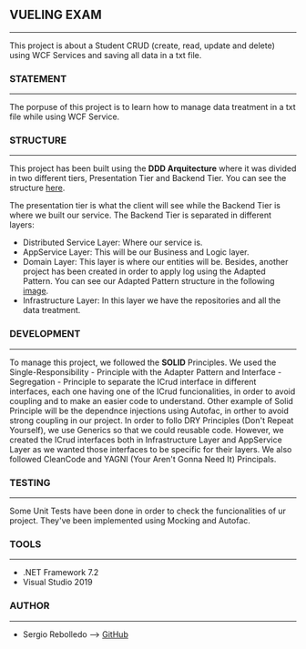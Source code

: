 ## VUELING EXAM
------------------------------------------------------------------------
This project is about a Student CRUD (create, read, update and delete) using WCF Services and saving all data in a txt file.


### STATEMENT
-----------------------------------
The porpuse of this project is to learn how to manage data treatment in a txt file while using WCF Service. 


### STRUCTURE
-----------------------------------
This project has been built using the **DDD Arquitecture** where it was divided in two different tiers, Presentation Tier and Backend Tier. You can see the structure [here](https://github.com/SergioRebo/Restaurant/blob/master/Assets/VuelingExam.png). 

The presentation tier is what the client will see while the Backend Tier is where we built our service. 
The Backend Tier is separated in different layers:
- Distributed Service Layer: Where our service is.
- AppService Layer: This will be our Business and Logic layer.
- Domain Layer: This layer is where our entities will be. Besides, another project has been created in order to apply log using the Adapted Pattern. You can see our Adapted Pattern structure in the following [image](https://github.com/SergioRebo/Restaurant/blob/master/Assets/AdapterPatternVueling.png).
- Infrastructure Layer: In this layer we have the repositories and all the data treatment.


### DEVELOPMENT
-----------------------------------
To manage this project, we followed the **SOLID** Principles. We used the Single-Responsibility - Principle with the Adapter Pattern and Interface - Segregation - Principle to separate the ICrud interface in different interfaces, each one having one of the ICrud funcionalities, in order to avoid coupling and to make an easier code to understand. Other example of Solid Principle will be the dependnce injections using Autofac, in orther to avoid strong coupling in our project. 
In order to follo DRY Principles (Don't Repeat Yourself), we use Generics so that we could reusable code. However, we created the ICrud interfaces both in Infrastructure Layer and AppService Layer as we wanted those interfaces to be specific for their layers.
We also followed CleanCode and YAGNI (Your Aren't Gonna Need It) Principals.


### TESTING
-----------------------------------
Some Unit Tests have been done in order to check the funcionalities of ur project. They've been implemented using Mocking and Autofac.


### TOOLS
-----------------------------------
* .NET Framework 7.2
* Visual Studio 2019


### AUTHOR
------------------------------------
* Sergio Rebolledo --> [GitHub](https://github.com/SergioRebo)
